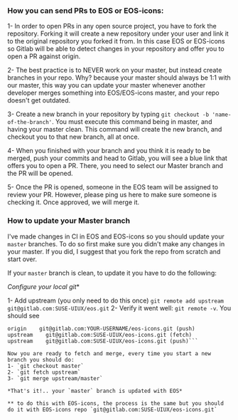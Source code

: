 ### How you can send PRs to EOS or EOS-icons:

1- In order to open PRs in any open source project, you have to fork the repository. Forking it will create a new repository under your user and link it to the original repository you forked it from. In this case EOS or EOS-icons so Gitlab will be able to detect changes in your repository and offer you to open a PR against origin.

2- The best practice is to NEVER work on your master, but instead create branches in your repo. Why? because your master should always be 1:1 with our master, this way you can update your master whenever another developer merges something into EOS/EOS-icons master, and your repo doesn't get outdated.

3- Create a new branch in your repository by typing `git checkout -b 'name-of-the-branch'`. You must execute this command being in master, and having your master clean. This command will create the new branch, and checkout you to that new branch, all at once.

4- When you finished with your branch and you think it is ready to be merged, push your commits and head to Gitlab, you will see a blue link that offers you to open a PR. There, you need to select our Master branch and the PR will be opened.

5- Once the PR is opened, someone in the EOS team will be assigned to review your PR. However, please ping us here to make sure someone is checking it. Once approved, we will merge it.


### How to update your Master branch

I've made changes in CI in EOS and EOS-icons so you should update your `master` branches. To do so first make sure you didn't make any changes in your master. If you did, I suggest that you fork the repo from scratch and start over.

If your `master` branch is clean, to update it you have to do the following:

*Configure your local git**

1- Add upstream (you only need to do this once) `git remote add upstream git@gitlab.com:SUSE-UIUX/eos.git`
2- Verify it went well: `git remote -v`. You should see

```origin    git@gitlab.com:YOUR-USERNAME/eos-icons.git (fetch)
origin    git@gitlab.com:YOUR-USERNAME/eos-icons.git (push)
upstream    git@gitlab.com:SUSE-UIUX/eos-icons.git (fetch)
upstream    git@gitlab.com:SUSE-UIUX/eos-icons.git (push)```

Now you are ready to fetch and merge, every time you start a new branch you should do:
1- `git checkout master`
2- `git fetch upstream`
3- `git merge upstream/master`

*That's it!.. your `master` branch is updated with EOS*

** to do this with EOS-icons, the process is the same but you should do it with EOS-icons repo `git@gitlab.com:SUSE-UIUX/eos-icons.git`